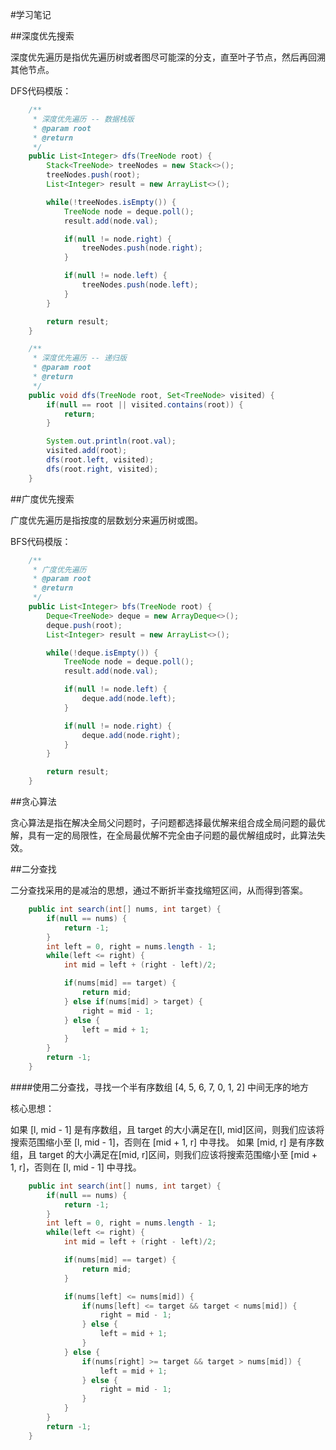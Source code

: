#学习笔记

##深度优先搜索

深度优先遍历是指优先遍历树或者图尽可能深的分支，直至叶子节点，然后再回溯其他节点。

DFS代码模版：
```java
    /**
     * 深度优先遍历 -- 数据栈版
     * @param root
     * @return
     */
    public List<Integer> dfs(TreeNode root) {
        Stack<TreeNode> treeNodes = new Stack<>();
        treeNodes.push(root);
        List<Integer> result = new ArrayList<>();

        while(!treeNodes.isEmpty()) {
            TreeNode node = deque.poll();
            result.add(node.val);

            if(null != node.right) {
                treeNodes.push(node.right);
            }

            if(null != node.left) {
                treeNodes.push(node.left);
            }
        }

        return result;
    }

    /**
     * 深度优先遍历 -- 递归版
     * @param root
     * @return
     */
    public void dfs(TreeNode root, Set<TreeNode> visited) {
        if(null == root || visited.contains(root)) {
            return;
        }

        System.out.println(root.val);
        visited.add(root);
        dfs(root.left, visited);
        dfs(root.right, visited);
    }

```

##广度优先搜索

广度优先遍历是指按度的层数划分来遍历树或图。

BFS代码模版：
```java
    /**
     * 广度优先遍历
     * @param root
     * @return
     */
    public List<Integer> bfs(TreeNode root) {
        Deque<TreeNode> deque = new ArrayDeque<>();
        deque.push(root);
        List<Integer> result = new ArrayList<>();

        while(!deque.isEmpty()) {
            TreeNode node = deque.poll();
            result.add(node.val);

            if(null != node.left) {
                deque.add(node.left);
            }

            if(null != node.right) {
                deque.add(node.right);
            }
        }

        return result;
    }
```

##贪心算法

贪心算法是指在解决全局父问题时，子问题都选择最优解来组合成全局问题的最优解，具有一定的局限性，在全局最优解不完全由子问题的最优解组成时，此算法失效。


##二分查找

二分查找采用的是减治的思想，通过不断折半查找缩短区间，从而得到答案。

```java
    public int search(int[] nums, int target) {
        if(null == nums) {
            return -1;
        }
        int left = 0, right = nums.length - 1;
        while(left <= right) {
            int mid = left + (right - left)/2;

            if(nums[mid] == target) {
                return mid;
            } else if(nums[mid] > target) {
                right = mid - 1;
            } else {
                left = mid + 1;
            }       
        }
        return -1;
    }
```

####使用二分查找，寻找一个半有序数组 [4, 5, 6, 7, 0, 1, 2] 中间无序的地方

核心思想：

如果 [l, mid - 1] 是有序数组，且 target 的大小满足在[l, mid]区间，则我们应该将搜索范围缩小至 [l, mid - 1]，否则在 [mid + 1, r] 中寻找。
如果 [mid, r] 是有序数组，且 target 的大小满足在[mid, r]区间，则我们应该将搜索范围缩小至 [mid + 1, r]，否则在 [l, mid - 1] 中寻找。

```java
    public int search(int[] nums, int target) {
        if(null == nums) {
            return -1;
        }
        int left = 0, right = nums.length - 1;
        while(left <= right) {
            int mid = left + (right - left)/2;

            if(nums[mid] == target) {
                return mid;
            }

            if(nums[left] <= nums[mid]) {
                if(nums[left] <= target && target < nums[mid]) {
                    right = mid - 1;
                } else {
                    left = mid + 1;
                }
            } else {
                if(nums[right] >= target && target > nums[mid]) {
                    left = mid + 1;
                } else {
                    right = mid - 1;
                }
            }
        }
        return -1;
    }
```

